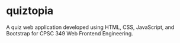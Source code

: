 # quiztopia
A quiz web application developed using HTML, CSS, JavaScript, and Bootstrap for CPSC 349 Web Frontend Engineering.
